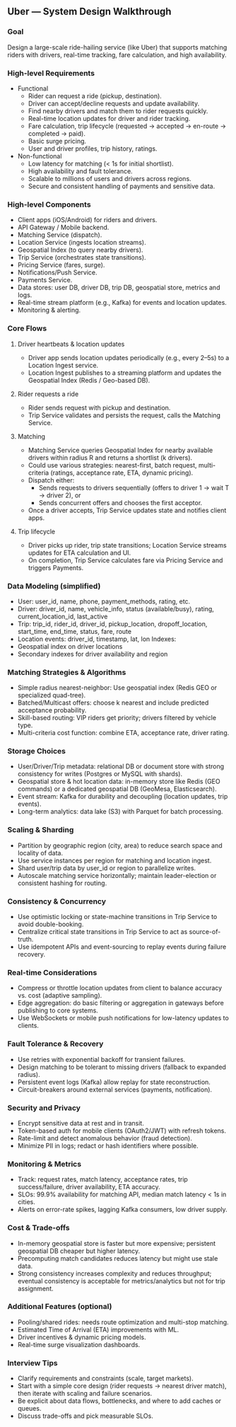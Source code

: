## Uber — System Design Walkthrough

### Goal
Design a large-scale ride-hailing service (like Uber) that supports matching riders with drivers, real-time tracking, fare calculation, and high availability.

### High-level Requirements
- Functional
	- Rider can request a ride (pickup, destination).
	- Driver can accept/decline requests and update availability.
	- Find nearby drivers and match them to rider requests quickly.
	- Real-time location updates for driver and rider tracking.
	- Fare calculation, trip lifecycle (requested → accepted → en-route → completed → paid).
	- Basic surge pricing.
	- User and driver profiles, trip history, ratings.
- Non-functional
	- Low latency for matching (< 1s for initial shortlist).
	- High availability and fault tolerance.
	- Scalable to millions of users and drivers across regions.
	- Secure and consistent handling of payments and sensitive data.

### High-level Components
- Client apps (iOS/Android) for riders and drivers.
- API Gateway / Mobile backend.
- Matching Service (dispatch).
- Location Service (ingests location streams).
- Geospatial Index (to query nearby drivers).
- Trip Service (orchestrates state transitions).
- Pricing Service (fares, surge).
- Notifications/Push Service.
- Payments Service.
- Data stores: user DB, driver DB, trip DB, geospatial store, metrics and logs.
- Real-time stream platform (e.g., Kafka) for events and location updates.
- Monitoring & alerting.

### Core Flows

1. Driver heartbeats & location updates
	 - Driver app sends location updates periodically (e.g., every 2–5s) to a Location Ingest service.
	 - Location Ingest publishes to a streaming platform and updates the Geospatial Index (Redis / Geo-based DB).

2. Rider requests a ride
	 - Rider sends request with pickup and destination.
	 - Trip Service validates and persists the request, calls the Matching Service.

3. Matching
	 - Matching Service queries Geospatial Index for nearby available drivers within radius R and returns a shortlist (k drivers).
	 - Could use various strategies: nearest-first, batch request, multi-criteria (ratings, acceptance rate, ETA, dynamic pricing).
	 - Dispatch either:
		 - Sends requests to drivers sequentially (offers to driver 1 → wait T → driver 2), or
		 - Sends concurrent offers and chooses the first acceptor.
	 - Once a driver accepts, Trip Service updates state and notifies client apps.

4. Trip lifecycle
	 - Driver picks up rider, trip state transitions; Location Service streams updates for ETA calculation and UI.
	 - On completion, Trip Service calculates fare via Pricing Service and triggers Payments.

### Data Modeling (simplified)
- User: user_id, name, phone, payment_methods, rating, etc.
- Driver: driver_id, name, vehicle_info, status (available/busy), rating, current_location_id, last_active
- Trip: trip_id, rider_id, driver_id, pickup_location, dropoff_location, start_time, end_time, status, fare, route
- Location events: driver_id, timestamp, lat, lon
Indexes:
- Geospatial index on driver locations
- Secondary indexes for driver availability and region

### Matching Strategies & Algorithms
- Simple radius nearest-neighbor: Use geospatial index (Redis GEO or specialized quad-tree).
- Batched/Multicast offers: choose k nearest and include predicted acceptance probability.
- Skill-based routing: VIP riders get priority; drivers filtered by vehicle type.
- Multi-criteria cost function: combine ETA, acceptance rate, driver rating.

### Storage Choices
- User/Driver/Trip metadata: relational DB or document store with strong consistency for writes (Postgres or MySQL with shards).
- Geospatial store & hot location data: in-memory store like Redis (GEO commands) or a dedicated geospatial DB (GeoMesa, Elasticsearch).
- Event stream: Kafka for durability and decoupling (location updates, trip events).
- Long-term analytics: data lake (S3) with Parquet for batch processing.

### Scaling & Sharding
- Partition by geographic region (city, area) to reduce search space and locality of data.
- Use service instances per region for matching and location ingest.
- Shard user/trip data by user_id or region to parallelize writes.
- Autoscale matching service horizontally; maintain leader-election or consistent hashing for routing.

### Consistency & Concurrency
- Use optimistic locking or state-machine transitions in Trip Service to avoid double-booking.
- Centralize critical state transitions in Trip Service to act as source-of-truth.
- Use idempotent APIs and event-sourcing to replay events during failure recovery.

### Real-time Considerations
- Compress or throttle location updates from client to balance accuracy vs. cost (adaptive sampling).
- Edge aggregation: do basic filtering or aggregation in gateways before publishing to core systems.
- Use WebSockets or mobile push notifications for low-latency updates to clients.

### Fault Tolerance & Recovery
- Use retries with exponential backoff for transient failures.
- Design matching to be tolerant to missing drivers (fallback to expanded radius).
- Persistent event logs (Kafka) allow replay for state reconstruction.
- Circuit-breakers around external services (payments, notification).

### Security and Privacy
- Encrypt sensitive data at rest and in transit.
- Token-based auth for mobile clients (OAuth2/JWT) with refresh tokens.
- Rate-limit and detect anomalous behavior (fraud detection).
- Minimize PII in logs; redact or hash identifiers where possible.

### Monitoring & Metrics
- Track: request rates, match latency, acceptance rates, trip success/failure, driver availability, ETA accuracy.
- SLOs: 99.9% availability for matching API, median match latency < 1s in cities.
- Alerts on error-rate spikes, lagging Kafka consumers, low driver supply.

### Cost & Trade-offs
- In-memory geospatial store is faster but more expensive; persistent geospatial DB cheaper but higher latency.
- Precomputing match candidates reduces latency but might use stale data.
- Strong consistency increases complexity and reduces throughput; eventual consistency is acceptable for metrics/analytics but not for trip assignment.

### Additional Features (optional)
- Pooling/shared rides: needs route optimization and multi-stop matching.
- Estimated Time of Arrival (ETA) improvements with ML.
- Driver incentives & dynamic pricing models.
- Real-time surge visualization dashboards.

### Interview Tips
- Clarify requirements and constraints (scale, target markets).
- Start with a simple core design (rider requests → nearest driver match), then iterate with scaling and failure scenarios.
- Be explicit about data flows, bottlenecks, and where to add caches or queues.
- Discuss trade-offs and pick measurable SLOs.
